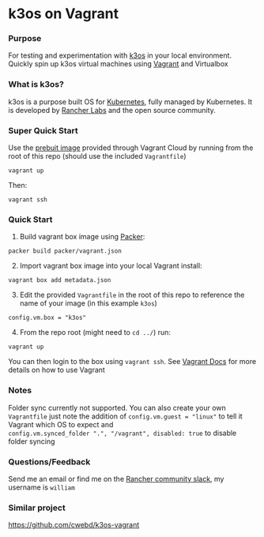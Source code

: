 # k3os on Vagrant

### Purpose
For testing and experimentation with [k3os](https://github.com/rancher/k3os) in your local environment. Quickly spin up k3os virtual machines 
using [Vagrant](https://www.vagrantup.com/) and Virtualbox

### What is k3os? 
k3os is a purpose built OS for [Kubernetes](https://kubernetes.io/), fully managed by Kubernetes. It is developed by [Rancher Labs](https://rancher.com/) and the open source community. 

### Super Quick Start

Use the [prebuit image](https://app.vagrantup.com/wjimenez5271/boxes/k3os) provided through Vagrant Cloud by running from the root of this repo (should use the included `Vagrantfile`)

```
vagrant up
```

Then:

```
vagrant ssh
```

### Quick Start

1. Build vagrant box image using [Packer](https://www.packer.io/): 

```
packer build packer/vagrant.json
```

2. Import vagrant box image into your local Vagrant install: 

```
vagrant box add metadata.json
```

3. Edit the provided `Vagrantfile` in the root of this repo to reference the name of your image (in this example `k3os`)

```
config.vm.box = "k3os"
```

4. From the repo root (might need to `cd ../`) run:

```
vagrant up
```

You can then login to the box using `vagrant ssh`. See [Vagrant Docs](https://www.vagrantup.com/docs/index.html) for more details on how to use Vagrant

### Notes
Folder sync currently not supported. You can also create your own `Vagrantfile` just note the addition of 
`config.vm.guest = "linux"` to tell it Vagrant which OS to expect and  
`config.vm.synced_folder ".", "/vagrant", disabled: true` to disable folder syncing

### Questions/Feedback
Send me an email or find me on the [Rancher community slack](https://slack.rancher.io/), my username is `william`

### Similar project

https://github.com/cwebd/k3os-vagrant
